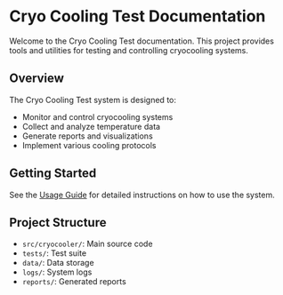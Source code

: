 # Cryo Cooling Test Documentation

Welcome to the Cryo Cooling Test documentation. This project provides tools and utilities for testing and controlling cryocooling systems.

## Overview

The Cryo Cooling Test system is designed to:
- Monitor and control cryocooling systems
- Collect and analyze temperature data
- Generate reports and visualizations
- Implement various cooling protocols

## Getting Started

See the [Usage Guide](usage.md) for detailed instructions on how to use the system.

## Project Structure

- `src/cryocooler/`: Main source code
- `tests/`: Test suite
- `data/`: Data storage
- `logs/`: System logs
- `reports/`: Generated reports 